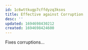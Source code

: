 ```yaml
---
id: 1c6wttkugp7cffdyzq3ksos
title: Effective against Corruption
desc: ''
updated: 1694698430212
created: 1694698424600
---
```


Fixes corruptions...
